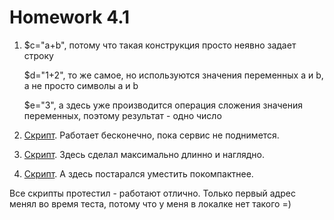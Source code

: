 # Homework 4.1

1.  $c="a+b", потому что такая конструкция просто неявно задает строку  

    $d="1+2", то же самое, но используются значения переменных a и b, а не просто символы a и b  
    
    $e="3", а здесь уже производится операция сложения значения переменных, поэтому результат - одно число  
    
2.  [Скрипт](servercheck-v0.sh). Работает бесконечно, пока сервис не поднимется.

3.  [Скрипт](servercheck-v1.sh). Здесь сделал максимально длинно и наглядно.

4.  [Скрипт](servercheck-v2.sh). А здесь постарался уместить покомпактнее.

Все скрипты протестил - работают отлично. Только первый адрес менял во время теста, потому что у меня в локалке 
нет такого =)